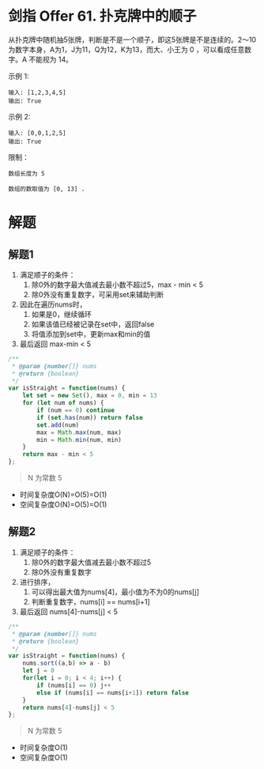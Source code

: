 # 剑指 Offer 61. 扑克牌中的顺子
从扑克牌中随机抽5张牌，判断是不是一个顺子，即这5张牌是不是连续的。2～10为数字本身，A为1，J为11，Q为12，K为13，而大、小王为 0 ，可以看成任意数字。A 不能视为 14。

 

示例 1:
```
输入: [1,2,3,4,5]
输出: True
```

示例 2:
```
输入: [0,0,1,2,5]
输出: True
```

限制：
```
数组长度为 5 

数组的数取值为 [0, 13] .
```
# 解题
## 解题1

1. 满足顺子的条件：
   1. 除0外的数字最大值减去最小数不超过5，max - min < 5
   2. 除0外没有重复数字，可采用set来辅助判断
2. 因此在遍历nums时，
   1. 如果是0，继续循环
   2. 如果该值已经被记录在set中，返回false
   3. 将值添加到set中，更新max和min的值
3. 最后返回 max-min < 5
```js
/**
 * @param {number[]} nums
 * @return {boolean}
 */
var isStraight = function(nums) {
    let set = new Set(), max = 0, min = 13
    for (let num of nums) {
        if (num == 0) continue
        if (set.has(num)) return false
        set.add(num)
        max = Math.max(num, max)
        min = Math.min(num, min)
    }
    return max - min < 5
};
```

> N 为常数 5
- 时间复杂度O(N)=O(5)=O(1)
- 空间复杂度O(N)=O(5)=O(1)

## 解题2
1. 满足顺子的条件：
   1. 除0外的数字最大值减去最小数不超过5
   2. 除0外没有重复数字
2. 进行排序，
   1. 可以得出最大值为nums[4]，最小值为不为0的nums[j]
   2. 判断重复数字，nums[i] == nums[i+1]
3. 最后返回 nums[4]-nums[j] < 5

```js
/**
 * @param {number[]} nums
 * @return {boolean}
 */
var isStraight = function(nums) {
    nums.sort((a,b) => a - b)
    let j = 0
    for(let i = 0; i < 4; i++) {
        if (nums[i] == 0) j++
        else if (nums[i] == nums[i+1]) return false
    }
    return nums[4]-nums[j] < 5
};
```
> N 为常数 5
- 时间复杂度O(1)
- 空间复杂度O(1)